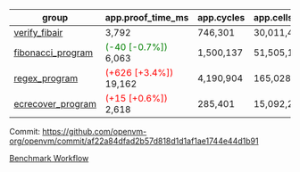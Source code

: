 | group | app.proof_time_ms | app.cycles | app.cells_used | leaf.proof_time_ms | leaf.cycles | leaf.cells_used |
| -- | -- | -- | -- | -- | -- | -- |
| [verify_fibair](https://github.com/openvm-org/openvm/blob/benchmark-results/benchmarks-pr/1191/verify_fibair-af22a84dfad2b57d818d1d1af1ae1744e44d1b91.md) | 3,792 |  746,301 |  30,011,454 |- | - | - |
| [fibonacci_program](https://github.com/openvm-org/openvm/blob/benchmark-results/benchmarks-pr/1191/fibonacci-af22a84dfad2b57d818d1d1af1ae1744e44d1b91.md) |<span style='color: green'>(-40 [-0.7%])</span> 6,063 |  1,500,137 |  51,505,102 |- | - | - |
| [regex_program](https://github.com/openvm-org/openvm/blob/benchmark-results/benchmarks-pr/1191/regex-af22a84dfad2b57d818d1d1af1ae1744e44d1b91.md) |<span style='color: red'>(+626 [+3.4%])</span> 19,162 |  4,190,904 |  165,028,173 |- | - | - |
| [ecrecover_program](https://github.com/openvm-org/openvm/blob/benchmark-results/benchmarks-pr/1191/ecrecover-af22a84dfad2b57d818d1d1af1ae1744e44d1b91.md) |<span style='color: red'>(+15 [+0.6%])</span> 2,618 |  285,401 |  15,092,297 |- | - | - |


Commit: https://github.com/openvm-org/openvm/commit/af22a84dfad2b57d818d1d1af1ae1744e44d1b91

[Benchmark Workflow](https://github.com/openvm-org/openvm/actions/runs/12699941302)

